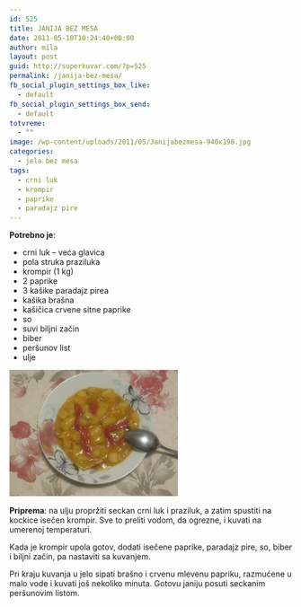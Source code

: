 ```yaml
---
id: 525
title: JANIJA BEZ MESA
date: 2011-05-10T10:24:40+00:00
author: mila
layout: post
guid: http://superkuvar.com/?p=525
permalink: /janija-bez-mesa/
fb_social_plugin_settings_box_like:
  - default
fb_social_plugin_settings_box_send:
  - default
totvreme:
  - ""
image: /wp-content/uploads/2011/05/Janijabezmesa-940x198.jpg
categories:
  - jela bez mesa
tags:
  - crni luk
  - krompir
  - paprike
  - paradajz pire
---
```

**Potrebno je**:

  * crni luk &#8211; veća glavica
  * pola struka praziluka
  * krompir (1 kg)
  * 2 paprike
  * 3 kašike paradajz pirea
  * kašika brašna
  * kašičica crvene sitne paprike
  * so
  * suvi biljni začin
  * biber
  * peršunov list
  * ulje

<img class="alignnone size-medium wp-image-5399" src="/wp-content/uploads/2011/05/Janijabezmesa-1024x768.jpg" alt="Janijabezmesa" width="300" height="225" /> 

**Priprema**: na ulju propržiti seckan crni luk i praziluk, a zatim spustiti na kockice isečen krompir. Sve to preliti vodom, da ogrezne, i kuvati na umerenoj temperaturi.

Kada je krompir upola gotov, dodati isečene paprike, paradajz pire, so, biber i biljni začin, pa nastaviti sa kuvanjem.

Pri kraju kuvanja u jelo sipati brašno i crvenu mlevenu papriku, razmućene u malo vode i kuvati još nekoliko minuta. Gotovu janiju posuti seckanim peršunovim listom.